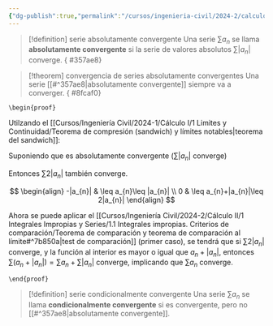 ```yaml
---
{"dg-publish":true,"permalink":"/cursos/ingenieria-civil/2024-2/calculo-ii/1-integrales-impropias-y-series/1-5-criterios-de-convergencia-raiz-cociente-integral-comparacion/serie-absoluta-y-condicionalmente-convergente-y-propiedades/","tags":["I1MAT1620"]}
---
```



> [!definition] serie absolutamente convergente
> Una serie $\sum a_{n}$ se llama **absolutamente convergente** si la serie de valores absolutos $\sum |a_{n}|$ converge.
{ #357ae8}


> [!theorem] convergencia de series absolutamente convergentes
> Una serie [[#^357ae8|absolutamente convergente]] siempre va a converger. 
{ #8fcaf0}


`\begin{proof}`

Utilzando el [[Cursos/Ingeniería Civil/2024-1/Cálculo I/1 Limites y Continuidad/Teorema de compresión (sandwich) y límites notables\|teorema del sandwich]]:

Suponiendo que es absolutamente convergente ($\sum |a_{n}|$ converge)

Entonces $\sum2|a_{n}|$ también converge.

$$
\begin{align}
-|a_{n}| & \leq a_{n}\leq |a_{n}| \\
0 & \leq a_{n}+|a_{n}|\leq 2|a_{n}|
\end{align}
$$

Ahora se puede aplicar el [[Cursos/Ingeniería Civil/2024-2/Cálculo II/1 Integrales Impropias y Series/1.1 Integrales impropias. Criterios de comparación/Teorema de comparación y teorema de comparación al límite#^7b850a\|test de comparación]] (primer caso), se tendrá que si $\sum 2|a_{n}|$ converge, y la función al interior es mayor o igual que $a_{n}+|a_{n}|$, entonces $\sum(a_{n}+|a_{n}|)=\sum a_{n}+\sum |a_{n}|$ converge, implicando que $\sum a_{n}$ converge.

`\end{proof}`

> [!definition] serie condicionalmente convergente
> Una serie $\sum a_{n}$ se llama **condicionalmente convergente** si es convergente, pero no [[#^357ae8|absolutamente convergente]].